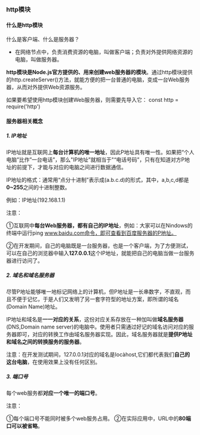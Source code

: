### http模块

#### 什么是http模块

什么是客户端、什么是服务器？

- 在网络节点中，负责消费资源的电脑，叫做客户端；负责对外提供网络资源的电脑，叫做服务器。

**http模块是Node.js官方提供的、用来创建web服务器的模块**。通过http模块提供的http.createServer()方法，就能方便的把一台普通的电脑，变成一台Web服务器，从而对外提供Web资源服务。

如果要希望使用http模块创建Web服务器，则需要先导入它：
const http = require('http')

#### 服务器相关概念

##### 1. IP地址

IP地址就是互联网上**每台计算机的唯一地址**，因此P地址具有唯一性。如果把“个人电脑”比作”一台电话”，那么"IP地址”就相当于"“电话号码”，只有在知道对方P地址的前提下，才能与对应的电脑之间进行数据通信。

IP地址的格式：通常用“点分十进制”表示成(a.b.c.d)的形式，其中，a,b,c,d都是**0~255**之间的十进制整数。

例如：IP地址(192.168.1.1)

注意：

①互联网中**每台Web服务器，都有自己的IP地址**，例如：大家可以在Nindows的终端中运行ping www.baidu.com命令，即可查看到百度服务器的P地址。

②在开发期间，自己的电脑既是一台服务器，也是一个客户端，为了方便测试，可以在自己的浏览器中输入**127.0.0.1**这个IP地址，就能把自己的电脑当做一台服务器进行访问了。

##### 2. 域名和域名服务器

尽管P地址能够唯一地标记网络上的计算机，但P地址是一长串数字，不直观，而且不便于记忆，于是人们又发明了另一套字符型的地址方案，即所谓的域名(Domain Name)地址。

IP地址和域名是**一一对应的关系**，这份对应关系存放在一种加叫做**域名服务器**(DNS,Domain name server)的电脑中。使用者只需通过好记的域名访问对应的服务器即可，对应的转换工作由域名服务器实现。因此，域名服务器就是**提供P地址和域名之间的转换服务的服务器**。

注意：在开发测试期间，127.0.0.1对应的域名是Iocàhost,它们都代表我们**自己的这台电脑**，在使用效果上没有任何区别。

##### 3. 端口号

每个web服务都**对应一个唯一的端口号**。

注意：

①每个端口号不能同时被多个web服务占用。
②在实际应用中，URL中的**80端口可以被省略**。
